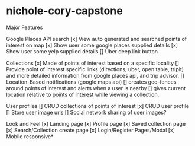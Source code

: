 # nichole-cory-capstone
Major Features

Google Places API search
[x] View auto generated and searched points of interest on map
[x] Show user some google places supplied details
[x] Show user some yelp supplied details
[] Uber deep link button


Collections
[x] Made of points of interest based on a specific locality
[] Provide point of interest specific links (directions, uber, open table, tripit) and more detailed information from google places api, and trip advisor.
[] Location-Based notifications (google maps api) 
[] creates geo-fences around points of interest and alerts when a user is nearby
[] gives current location relative to points of interest while viewing a collection.


User profiles 
[] CRUD collections of points of interest
[x] CRUD user profile
[] Store user image urls
[] Social network sharing of user images?

 
Look and Feel
[x] Landing page
[x] Profile page
[x] Saved collection page
[x] Search/Collection create page
[x] Login/Register Pages/Modal
[x] Mobile responsive*
